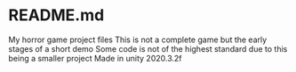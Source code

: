 # README.md
My horror game project files
This is not a complete game but the early stages of a short demo
Some code is not of the highest standard due to this being a smaller project
Made in unity 2020.3.2f
